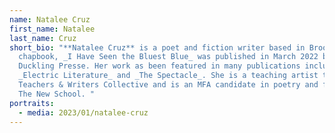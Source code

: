 ```yaml
---
name: Natalee Cruz
first_name: Natalee
last_name: Cruz
short_bio: "**Natalee Cruz** is a poet and fiction writer based in Brooklyn. Her
  chapbook, _I Have Seen the Bluest Blue_ was published in March 2022 by Ugly
  Duckling Presse. Her work as been featured in many publications including
  _Electric Literature_ and _The Spectacle_. She is a teaching artist through
  Teachers & Writers Collective and is an MFA candidate in poetry and fiction at
  The New School. "
portraits:
  - media: 2023/01/natalee-cruz
---
```

